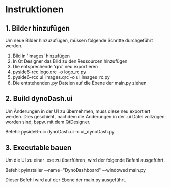 # Instruktionen

## 1. Bilder hinzufügen

Um neue Bilder hinzuzufügen, müssen folgende Schritte durchgeführt werden.

1. Bild in 'images' hinzufügen
2. In Qt Designer das Bild zu den Ressourcen hinzufügen
3. Die entsprechende 'qrc' neu exportieren
4. pyside6-rcc logo.qrc -o logo_rc.py
5. pyside6-rcc ui_images.qrc -o ui_images_rc.py
6. Die entstehenden .py Dateien auf die Ebene der main.py ziehen

## 2. Build dynoDash.ui

Um Änderungen in der UI zu übernehmen, muss diese neu exportiert werden. 
Dies geschieht, nachdem die Änderungen in der .ui Datei vollzogen worden 
sind, bspw. mit dem QtDesigner.

Befehl: pyside6-uic dynoDash.ui -o ui_dynoDash.py

## 3. Executable bauen

Um die UI zu einer .exe zu überführen, wird der folgende Befehl ausgeführt.

Befehl: pyinstaller --name="DynoDashboard" --windowed main.py

Dieser Befehl wird auf der Ebene der main.py ausgeführt.

